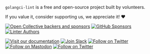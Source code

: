 `golangci-lint` is a free and open-source project built by volunteers.

If you value it, consider supporting us, we appreciate it! :heart:

[![Open Collective backers and sponsors](https://img.shields.io/badge/OpenCollective-Donate-blue?logo=opencollective&style=for-the-badge)](https://opencollective.com/golangci-lint)
[![GitHub Sponsors](https://img.shields.io/badge/GitHub-Donate-blue?logo=github&style=for-the-badge)](https://github.com/sponsors/golangci)
[![Linter Authors](https://img.shields.io/badge/Linter_Authors-Donate-blue?style=for-the-badge)](https://golangci-lint.run/product/thanks/)

[![Visit our documentation](https://img.shields.io/badge/documentation-5865F2?style=for-the-badge&logoColor=white)](https://golangci-lint.run/)
[![Join Slack](https://img.shields.io/badge/Slack-4285F4?style=for-the-badge&logo=slack&logoColor=white)](https://gophers.slack.com/archives/CS0TBRKPC)
[![Follow on Twitter](https://img.shields.io/badge/bluesky-0886fe?style=for-the-badge&logo=bluesky&logoColor=white)](https://bsky.app/profile/golangci-lint.run)
[![Follow on Mastodon](https://img.shields.io/badge/mastodon-6364FF?style=for-the-badge&logo=mastodon&logoColor=white)](https://fosstodon.org/@golangcilint)
[![Follow on Twitter](https://img.shields.io/badge/twitter-1DA1F2?style=for-the-badge&logo=twitter&logoColor=white)](https://twitter.com/golangci)
